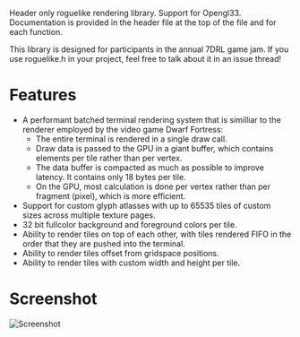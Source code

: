 Header only roguelike rendering library. Support for Opengl33. Documentation is provided in the header file at the top of the file and for each function.

This library is designed for participants in the annual 7DRL game jam. If you use roguelike.h in your project, feel free to talk about it in an issue thread!

# Features

- A performant batched terminal rendering system that is similliar to the renderer employed by the video game Dwarf Fortress:
  - The entire terminal is rendered in a single draw call.
  - Draw data is passed to the GPU in a giant buffer, which contains elements per tile rather than per vertex.
  - The data buffer is compacted as much as possible to improve latency. It contains only 18 bytes per tile.
  - On the GPU, most calculation is done per vertex rather than per fragment (pixel), which is more efficient.
- Support for custom glyph atlasses with up to 65535 tiles of custom sizes across multiple texture pages.
- 32 bit fullcolor background and foreground colors per tile.
- Ability to render tiles on top of each other, with tiles rendered FIFO in the order that they are pushed into the terminal.
- Ability to render tiles offset from gridspace positions.
- Ability to render tiles with custom width and height per tile.

# Screenshot

![Screenshot](https://user-images.githubusercontent.com/60055347/162460417-d6114d2f-2386-4eae-ad15-e2db4062a078.png)
